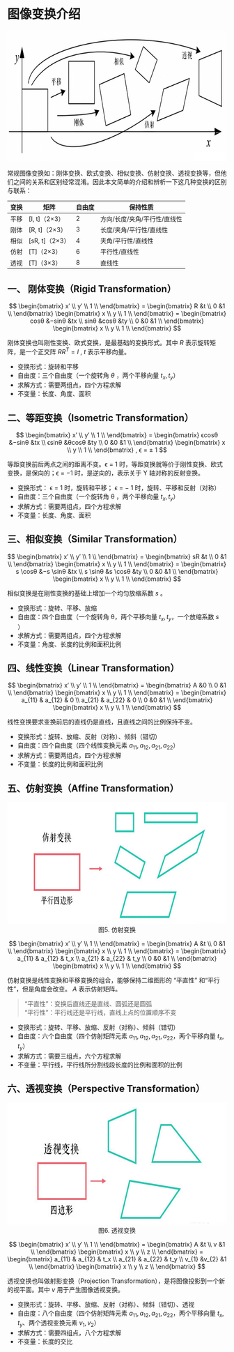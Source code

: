 # 图像变换介绍

<div align=center>
<img src="./imgs/1.1.6.1.0.jpg" width="800" height="300">
</div>

常规图像变换如：刚体变换、欧式变换、相似变换、仿射变换、透视变换等，但他们之间的关系和区别经常混淆。因此本文简单的介绍和辨析一下这几种变换的区别与联系：

| 变换 | 矩阵 | 自由度 | 保持性质 |
| ---- | ---- | ---- | ---- |
| 平移 | [I, t]（2×3） | 2 | 方向/长度/夹角/平行性/直线性 |
| 刚体 | [R, t]（2×3） | 3 | 长度/夹角/平行性/直线性 |
| 相似 | [sR, t]（2×3） | 4 | 夹角/平行性/直线性 |
| 仿射 | [T]（2×3）| 6 | 平行性/直线性 |
| 透视 | [T]（3×3）| 8 | 直线性 |

## 一、 刚体变换（Rigid Transformation）

$$
\begin{bmatrix} 
x′ \\ 
y′ \\ 
1 \\ 
\end{bmatrix} = 
\begin{bmatrix} 
R &t \\
0 &1 \\
\end{bmatrix} 
\begin{bmatrix} 
x \\
y \\
1 \\
\end{bmatrix} = 
\begin{bmatrix} 
cosθ &−sinθ &tx \\
sinθ &cosθ &ty \\
0 &0 &1 \\
\end{bmatrix}
\begin{bmatrix} 
x \\
y \\
1 \\
\end{bmatrix}
$$

刚体变换也叫刚性变换、欧式变换，是最基础的变换形式。其中 $R$ 表示旋转矩阵，是一个正交阵 $RR^T=I$ , $t$ 表示平移向量。

*   变换形式：旋转和平移
*   自由度：三个自由度（一个旋转角 $\theta$ ，两个平移向量 $t_x,t_y$ ​）
*   求解方式：需要两组点，四个方程求解
*   不变量：长度、角度、面积

## 二、等距变换（Isometric Transformation）

$$
\begin{bmatrix} 
x′ \\ 
y′ \\ 
1 \\ 
\end{bmatrix} = 
\begin{bmatrix} 
ϵcosθ &−sinθ &tx \\
ϵsinθ &θcosθ &ty \\
0 &0 &1 \\
\end{bmatrix}
\begin{bmatrix} 
x \\
y \\
1 \\
\end{bmatrix}
, ϵ = ± 1
$$

等距变换前后两点之间的距离不变。ϵ = 1 时，等距变换就等价于刚性变换、欧式变换，是保向的；ϵ = −1 时，是逆向的，表示关于 Y 轴对称的反射变换。

* 变换形式： ϵ = 1 时，旋转和平移； ϵ = − 1 时，旋转、平移和反射（对称）
* 自由度：三个自由度（一个旋转角 θ ，两个平移向量 $t_x,t_y$ ​）
* 求解方式：需要两组点，四个方程求解
* 不变量：长度、角度、面积

## 三、相似变换（Similar Transformation）

$$
\begin{bmatrix} 
x′ \\ 
y′ \\ 
1 \\ 
\end{bmatrix} = 
\begin{bmatrix} 
sR &t \\
0 &1 \\
\end{bmatrix} 
\begin{bmatrix} 
x \\
y \\
1 \\
\end{bmatrix} = 
\begin{bmatrix} 
s \cosθ &−s \sinθ &tx \\
s \sinθ &s \cosθ &ty \\
0 &0 &1 \\
\end{bmatrix}
\begin{bmatrix} 
x \\
y \\
1 \\
\end{bmatrix}
$$

相似变换是在刚性变换的基础上增加一个均匀放缩系数 $s$ 。

* 变换形式：旋转、平移、放缩
* 自由度：四个自由度（一个旋转角 θ，两个平移向量 $t_x,t_y$ ​，一个放缩系数 $s$ ）
* 求解方式：需要两组点，四个方程求解
* 不变量：角度、长度的比例和面积比例

## 四、线性变换（Linear Transformation）

$$
\begin{bmatrix} 
x′ \\ 
y′ \\ 
1 \\ 
\end{bmatrix} = 
\begin{bmatrix} 
A &0 \\ 
0 &1 \\
\end{bmatrix} 
\begin{bmatrix} 
x \\
y \\
1 \\
\end{bmatrix} = 
\begin{bmatrix} 
a_{11} & a_{12} & 0 \\
a_{21} & a_{22} & 0 \\
0 &0 &1 \\
\end{bmatrix}
\begin{bmatrix} 
x \\
y \\
1 \\
\end{bmatrix}
$$

线性变换要求变换前后的直线仍是直线，且直线之间的比例保持不变。

* 变换形式：旋转、放缩、反射（对称）、倾斜（错切）
* 自由度：四个自由度（四个线性变换元素 $a_{11}, a_{12},a_{21}, a_{22}$ ​）
* 求解方式：需要两组点，四个方程求解
* 不变量：长度的比例和面积比例

## 五、仿射变换（Affine Transformation）

<div align=center>
<img src="./imgs/1.1.6.1.5.jpg" width="800" height="280">
</div>
<div align=center>图5. 仿射变换</div>

$$
\begin{bmatrix} 
x′ \\ 
y′ \\ 
1 \\ 
\end{bmatrix} = 
\begin{bmatrix} 
 A &t \\ 
 0 &1 \\
\end{bmatrix} 
\begin{bmatrix} 
x \\
y \\
1 \\
\end{bmatrix} = 
\begin{bmatrix} 
a_{11} & a_{12} & t_x \\
a_{21} & a_{22} & t_y \\
0 &0 &1 \\
\end{bmatrix}
\begin{bmatrix} 
x \\
y \\
1 \\
\end{bmatrix}
$$

仿射变换是线性变换和平移变换的组合，能够保持二维图形的 “平直性” 和“平行性”，但是角度会改变。 $A$ 表示仿射矩阵。

> “平直性”：变换后直线还是直线、圆弧还是圆弧  
> “平行性”：平行线还是平行线，直线上点的位置顺序不变

* 变换形式：旋转、平移、放缩、反射（对称）、倾斜（错切）
* 自由度：六个自由度（四个仿射矩阵元素 $a_{11}, a_{12}, a_{21}, a_{22}$ ​，两个平移向量 $t_x,t_y$ ​）
* 求解方式：需要三组点，六个方程求解
* 不变量：平行线，平行线所分割线段长度的比例和面积的比例

## 六、透视变换（Perspective Transformation）

<div align=center>
<img src="./imgs/1.1.6.1.6.jpg" width="800" height="280">
</div>
<div align=center>图6. 透视变换</div>

$$
\begin{bmatrix} 
x′ \\ 
y′ \\ 
1 \\ 
\end{bmatrix} = 
\begin{bmatrix} 
 A &t \\ 
 v &1 \\
\end{bmatrix} 
\begin{bmatrix} 
x \\
y \\
z \\
\end{bmatrix} = 
\begin{bmatrix} 
a_{11} & a_{12} & t_x \\
a_{21} & a_{22} & t_y \\
v_{1} &v_{2} &1 \\
\end{bmatrix}
\begin{bmatrix} 
x \\
y \\
z \\
\end{bmatrix}
$$

透视变换也叫做射影变换（Projection Transformation），是将图像投影到一个新的视平面。其中 $v$ 用于产生图像透视变换。

* 变换形式：旋转、平移、放缩、反射（对称）、倾斜（错切）、透视
* 自由度：八个自由度（四个仿射矩阵元素 $a_{11},a_{12},a_{21},a_{22}$ ​，两个平移向量 $t_x,t_y$ ​、两个透视变换元素 $v_1,v_2$ ​）
* 求解方式：需要四组点，八个方程求解
* 不变量：长度的交比